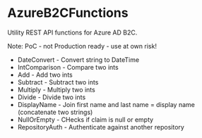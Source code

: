 # AzureB2CFunctions

Utility REST API functions for Azure AD B2C.

Note: PoC - not Production ready - use at own risk!

* DateConvert - Convert string to DateTime
* IntComparison - Compare two ints
* Add - Add two ints
* Subtract - Subtract two ints
* Multiply - Multiply two ints
* Divide - Divide two ints
* DisplayName - Join first name and last name = display name (concatenate two strings)
* NullOrEmpty - CHecks if claim is null or empty
* RepositoryAuth - Authenticate against another repository

